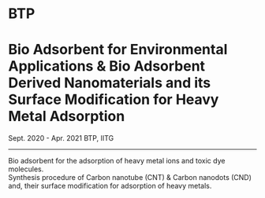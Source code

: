 # BTP
<h1>Bio Adsorbent for Environmental Applications & Bio Adsorbent Derived Nanomaterials and its Surface Modification for Heavy Metal Adsorption</h1>Sept. 2020 - Apr. 2021
BTP, IITG<hr/>
Bio adsorbent for the adsorption of heavy metal ions and toxic dye molecules.<br/>
Synthesis procedure of Carbon nanotube (CNT) & Carbon nanodots (CND) and, their surface modification for adsorption of heavy metals.
